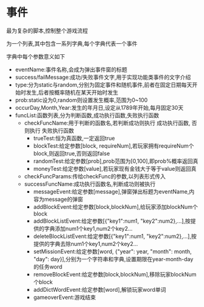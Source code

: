 # 事件

最为复杂的脚本,控制整个游戏流程

为一个列表,其中包含一系列字典,每个字典代表一个事件

字典中每个参数意义如下

- eventName:事件名称,会成为弹出事件窗的标题
- success/failMessage:成功/失败事件文字,用于实现功能类事件的文字介绍
- type:分为static与random,分别为固定事件和随机事件,前者在固定日期每天开始时发生,后者按概率随机在某天开始时发生
- prob:static设为0,random则设置发生概率,范围为0~100
- occurDay,Month,Year:发生的年月日,设定从1789年开始,每月固定30天
- funcList:函数列表,分为判断函数,成功执行函数,失败执行函数
  - checkFuncName:用于判断的函数名,若判断成功则执行 成功执行函数, 否则执行 失败执行函数
    - trueTest:恒为真函数,一定返回true
    - blockTest:给定参数[block, requireNum],若玩家拥有requireNum个block,则返回true,否则返回false
    - randomTest:给定参数[prob],prob范围为[0,100],即prob%概率返回真
    - moneyTest:给定参数[value],若玩家现有金钱大于等于value则返回真
  -  checkFuncParams:传给checkFunc的参数,以列表形式传入
  - successFuncName:成功执行函数名,判断成功则被执行
    - messageEvent:给定参数[message],弹窗弹出标题为eventName,内容为message的弹窗
    - addBlockEvent:给定参数[block,blockNum],给玩家添加blockNum个block
    - addBlockListEvent:给定参数[{"key1":num1, "key2":num2},...],按提供的字典添加num1个key1,num2个key2...
    - deleteBlockListEvent:给定参数[{"key1":num1, "key2":num2},...],按提供的字典去除num1个key1,num2个key2...
    - setMissionEvent:给定参数[word, {"year": year, "month": month, "day": day}],分别为一个字符串和字典,设置期限在year-month-day的任务word
    - removeBlockEvent:给定参数[block,blockNum],移除玩家blockNum个block
    - addDictWordEvent:给定参数[word],解锁玩家word单词
    - gameoverEvent:游戏结束